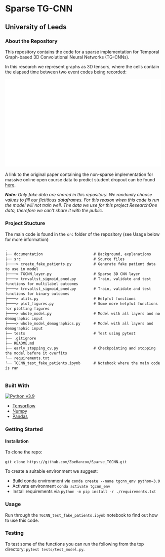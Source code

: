 # Sparse TG-CNN
## University of Leeds

### About the Repository

This repository contains the code for a sparse implementation for Temporal Graph-based 3D Convolutional Neural Networks (TG-CNNs).

In this research we represent graphs as 3D tensors, where the cells contain the elapsed time between two event codes being recorded:

![gif of 3D tensor construction representing the temporal graph](documentation/TG-CNN_build.gif)

A link to the original paper containing the non-sparse implementation for massive online open course data to predict student dropout can be found [here](https://eprints.whiterose.ac.uk/205293/1/TG-CNNs_for_Online_Course_Dropout_Prediction_03.pdf).

_**Note:** Only fake data are shared in this repository. We randomly choose values to fill our fictitious dataframes. For this reason when this code is run the model will not train well. The data we use for this project ResearchOne data, therefore we can't share it with the public._

### Project Stucture

The main code is found in the `src` folder of the repository (see Usage below for more information)

```
.
├── documentation                       # Background, explanations
├── src                                 # Source files
├────> create_fake_patients.py          # Generate fake patient data to use in model
├────> TGCNN_layer.py                   # Sparse 3D CNN layer 
├────> trnvaltst_sigmoid_oned.py        # Train, validate and test functions for multilabel outcomes
├────> trnvaltst_sigmoid_oned.py        # Train, validate and test functions for binary outcomes
├────> utils.py                         # Helpful functions
├────> plot_figures.py                  # Some more helpful functions for plotting figures
├────> whole_model.py                   # Model with all layers and no demographic input
├────> whole_model_demographics.py      # Model with all layers and demographic input
├── tests                               # Test using pytest
├── .gitignore
├── README.md
├── early_stopping_cv.py                # Checkpointing and stopping the model before it overfits
└── requirements.txt
└── TGCNN_test_fake_patients.ipynb      # Notebook where the main code is ran


```
### Built With 

[![Python v3.9](https://img.shields.io/badge/python-v3.9-blue.svg)](https://www.python.org/downloads/release/python-390/)

- [Tensorflow](https://www.tensorflow.org/)
- [Numpy](https://numpy.org/)
- [Pandas](https://pandas.pydata.org/)

### Getting Started

#### Installation

To clone the repo:

`git clone https://github.com/ZoeHancox/Sparse_TGCNN.git`

To create a suitable environment we suggest:
- Build conda environment via `conda create --name tgcnn_env python=3.9`
- Activate environment `conda activate tgcnn_env`
- Install requirements via `python -m pip install -r ./requirements.txt`

### Usage

Run through the `TGCNN_test_fake_patients.ipynb` notebook to find out how to use this code.

### Testing

To test some of the functions you can run the following from the top directory:
`pytest tests/test_model.py`.
